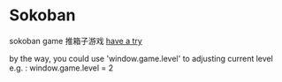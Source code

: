 # Sokoban

sokoban game
推箱子游戏
[have a try](https://cgqaq.github.io/sokoban/)

by the way, you could use 'window.game.level' to adjusting current level
e.g. : window.game.level = 2
